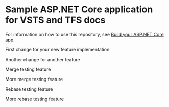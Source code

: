 # Sample ASP.NET Core application for VSTS and TFS docs

For information on how to use this repository, see [Build your ASP.NET Core app](https://docs.microsoft.com/en-us/vsts/build-release/apps/aspnet/build-aspnet-core).

First change for your new feature implementation

Another change for another feature

Merge testing feature

More merge testing feature

Rebase testing feature

More rebase testing feature